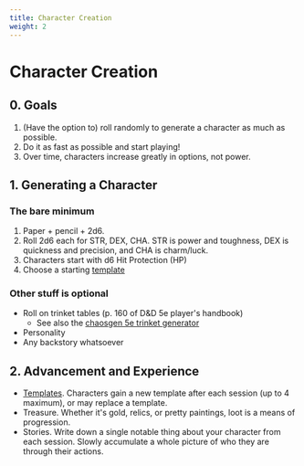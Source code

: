 ```yaml
---
title: Character Creation
weight: 2
---
```

# Character Creation

## 0. Goals
1. (Have the option to) roll randomly to generate a character as much as possible.
2. Do it as fast as possible and start playing!
3. Over time, characters increase greatly in options, not power.

## 1. Generating a Character
### The bare minimum
1. Paper + pencil + 2d6.
2. Roll 2d6 each for STR, DEX, CHA. STR is power and toughness, DEX is quickness and precision, and CHA is charm/luck. 
3. Characters start with d6 Hit Protection (HP)
4. Choose a starting [template](/templates)

### Other stuff is optional
- Roll on trinket tables (p. 160 of D&D 5e player's handbook)
  - See also the [chaosgen 5e trinket generator](https://www.chaosgen.com/dnd5e/trinket)
- Personality
- Any backstory whatsoever

## 2. Advancement and Experience
- [Templates](/templates). Characters gain a new template after each session (up to 4 maximum), or may replace a template.
- Treasure. Whether it's gold, relics, or pretty paintings, loot is a means of progression.
- Stories. Write down a single notable thing about your character from each session. Slowly accumulate a whole picture of who they are through their actions.